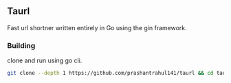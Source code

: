 ## Taurl

Fast url shortner written entirely in Go using the gin framework.

### Building

clone and run using go cli.

```sh
git clone --depth 1 https://github.com/prashantrahul141/taurl && cd taurl && go run .
```
